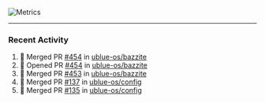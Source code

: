![Metrics](https://metrics.lecoq.io/KyleGospo?template=classic&base=header%2C%20activity%2C%20community%2C%20repositories%2C%20metadata&base.indepth=false&base.hireable=false&base.skip=false&config.timezone=America%2FLos_Angeles)

---
### Recent Activity
<!--START_SECTION:activity-->
1. 🎉 Merged PR [#454](https://github.com/ublue-os/bazzite/pull/454) in [ublue-os/bazzite](https://github.com/ublue-os/bazzite)
2. 💪 Opened PR [#454](https://github.com/ublue-os/bazzite/pull/454) in [ublue-os/bazzite](https://github.com/ublue-os/bazzite)
3. 🎉 Merged PR [#453](https://github.com/ublue-os/bazzite/pull/453) in [ublue-os/bazzite](https://github.com/ublue-os/bazzite)
4. 🎉 Merged PR [#137](https://github.com/ublue-os/config/pull/137) in [ublue-os/config](https://github.com/ublue-os/config)
5. 🎉 Merged PR [#135](https://github.com/ublue-os/config/pull/135) in [ublue-os/config](https://github.com/ublue-os/config)
<!--END_SECTION:activity-->
